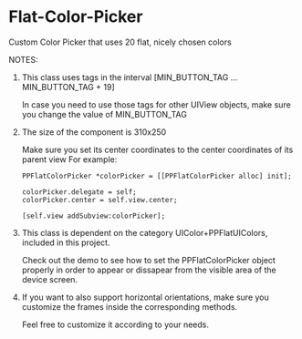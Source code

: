 Flat-Color-Picker
=================

Custom Color Picker that uses 20 flat, nicely chosen colors


 NOTES:

 1. This class uses tags in the interval [MIN_BUTTON_TAG ... MIN_BUTTON_TAG + 19]

    In case you need to use those tags for other UIView objects,
    make sure you change the value of MIN_BUTTON_TAG

 2. The size of the component is 310x250

    Make sure you set its center coordinates to the center coordinates of its parent view
    For example:

        PPFlatColorPicker *colorPicker = [[PPFlatColorPicker alloc] init];

        colorPicker.delegate = self;
        colorPicker.center = self.view.center;

        [self.view addSubview:colorPicker];

 3. This class is dependent on the category UIColor+PPFlatUIColors, included in this project.

    Check out the demo to see how to set the PPFlatColorPicker object properly
    in order to appear or dissapear from the visible area of the device screen.

 4. If you want to also support horizontal orientations,
    make sure you customize the frames inside the corresponding methods.

    Feel free to customize it according to your needs.
